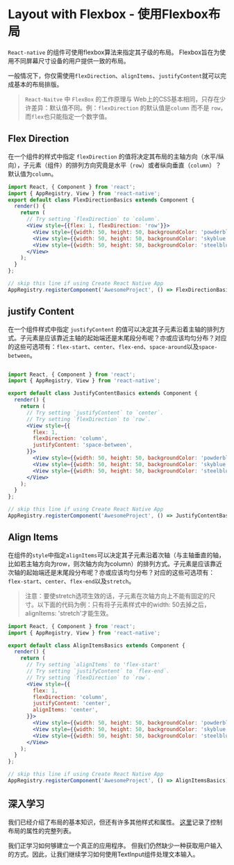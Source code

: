 # Layout with Flexbox - 使用Flexbox布局

`React-native` 的组件可使用flexbox算法来指定其子级的布局。 Flexbox旨在为使用不同屏幕尺寸设备的用户提供一致的布局。

一般情况下，你仅需使用`flexDirection`、`alignItems`、`justifyContent`就可以完成基本的布局排版。

> `React-Naitve` 中 `FlexBox` 的工作原理与 Web上的CSS基本相同，只存在少许差异：默认值不同。例：`flexDirection` 的默认值是`column` 而不是 `row`，而`flex`也只能指定一个数字值。

## Flex Direction

在一个组件的样式中指定 `flexDirection` 的值将决定其布局的主轴方向（水平/纵向），子元素（组件）的排列方向究竟是水平（`row`）或者纵向垂直（`column`）？默认值为`column`。

```jsx
import React, { Component } from 'react';
import { AppRegistry, View } from 'react-native';
export default class FlexDirectionBasics extends Component {
  render() {
    return (
      // Try setting `flexDirection` to `column`.
      <View style={{flex: 1, flexDirection: 'row'}}>
        <View style={{width: 50, height: 50, backgroundColor: 'powderblue'}} />
        <View style={{width: 50, height: 50, backgroundColor: 'skyblue'}} />
        <View style={{width: 50, height: 50, backgroundColor: 'steelblue'}} />
      </View>
    );
  }
};

// skip this line if using Create React Native App
AppRegistry.registerComponent('AwesomeProject', () => FlexDirectionBasics);
```

## justify Content

在一个组件样式中指定 `justifyContent` 的值可以决定其子元素沿着主轴的排列方式。子元素是应该靠近主轴的起始端还是末尾段分布呢？亦或应该均匀分布？对应的这些可选项有：`flex-start`、`center`、`flex-end`、`space-around`以及`space-between`。

```jsx

import React, { Component } from 'react';
import { AppRegistry, View } from 'react-native';

export default class JustifyContentBasics extends Component {
  render() {
    return (
      // Try setting `justifyContent` to `center`.
      // Try setting `flexDirection` to `row`.
      <View style={{
        flex: 1,
        flexDirection: 'column',
        justifyContent: 'space-between',
      }}>
        <View style={{width: 50, height: 50, backgroundColor: 'powderblue'}} />
        <View style={{width: 50, height: 50, backgroundColor: 'skyblue'}} />
        <View style={{width: 50, height: 50, backgroundColor: 'steelblue'}} />
      </View>
    );
  }
};

// skip this line if using Create React Native App
AppRegistry.registerComponent('AwesomeProject', () => JustifyContentBasics);

```

## Align Items

在组件的`style`中指定`alignItems`可以决定其子元素沿着次轴（与主轴垂直的轴，比如若主轴方向为row，则次轴方向为column）的排列方式。子元素是应该靠近次轴的起始端还是末尾段分布呢？亦或应该均匀分布？对应的这些可选项有：`flex-start`、`center`、`flex-end`以及`stretch`。

> 注意：要使stretch选项生效的话，子元素在次轴方向上不能有固定的尺寸。以下面的代码为例：只有将子元素样式中的width: 50去掉之后，alignItems: 'stretch'才能生效。

```jsx
import React, { Component } from 'react';
import { AppRegistry, View } from 'react-native';

export default class AlignItemsBasics extends Component {
  render() {
    return (
      // Try setting `alignItems` to 'flex-start'
      // Try setting `justifyContent` to `flex-end`.
      // Try setting `flexDirection` to `row`.
      <View style={{
        flex: 1,
        flexDirection: 'column',
        justifyContent: 'center',
        alignItems: 'center',
      }}>
        <View style={{width: 50, height: 50, backgroundColor: 'powderblue'}} />
        <View style={{width: 50, height: 50, backgroundColor: 'skyblue'}} />
        <View style={{width: 50, height: 50, backgroundColor: 'steelblue'}} />
      </View>
    );
  }
};

// skip this line if using Create React Native App
AppRegistry.registerComponent('AwesomeProject', () => AlignItemsBasics);
```

## 深入学习

我们已经介绍了布局的基本知识，但还有许多其他样式和属性。 [这里](https://facebook.github.io/react-native/docs/0.54/layout-props.html)记录了控制布局的属性的完整列表。

我们正学习如何够建立一个真正的应用程序。 但我们仍然缺少一种获取用户输入的方式。因此，让我们继续学习如何使用TextInput组件处理文本输入。
